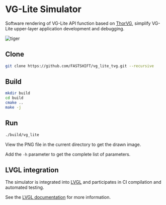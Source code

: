 # VG-Lite Simulator
Software rendering of VG-Lite API function based on [ThorVG](https://github.com/thorvg/thorvg), simplify VG-Lite upper-layer application development and debugging.

![tiger](https://github.com/user-attachments/assets/964e1831-d297-4580-9829-7480eae2a3cc)

## Clone
```bash
git clone https://github.com/FASTSHIFT/vg_lite_tvg.git --recursive
```

## Build
```bash
mkdir build
cd build
cmake ..
make -j
```

## Run
```bash
./build/vg_lite
```
View the PNG file in the current directory to get the drawn image.

Add the `-h` parameter to get the complete list of parameters.

## LVGL integration
The simulator is integrated into [LVGL](https://github.com/lvgl/lvgl) and participates in CI compilation and automated testing.

See the [LVGL documentation](https://docs.lvgl.io/master/overview/vg_lite_tvg.html) for more information.
